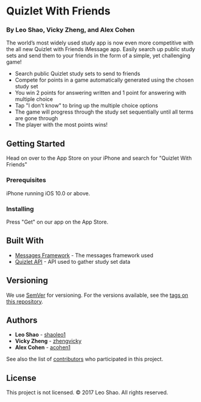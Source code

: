 # Quizlet With Friends
### By Leo Shao, Vicky Zheng, and Alex Cohen

The world’s most widely used study app is now even more competitive with the all new Quizlet with Friends iMessage app. Easily search up public study sets and send them to your friends in the form of a simple, yet challenging game!

- Search public Quizlet study sets to send to friends
- Compete for points in a game automatically generated using the chosen study set
- You win 2 points for answering written and 1 point for answering with multiple choice
- Tap "I don't know" to bring up the multiple choice options
- The game will progress through the study set sequentially until all terms are gone through
- The player with the most points wins!

## Getting Started

Head on over to the App Store on your iPhone and search for "Quizlet With Friends"

### Prerequisites

iPhone running iOS 10.0 or above.

### Installing

Press "Get" on our app on the App Store.

## Built With

* [Messages Framework](https://developer.apple.com/documentation/messages) - The messages framework used
* [Quizlet API](https://quizlet.com/api/2.0/docs) - API used to gather study set data

## Versioning

We use [SemVer](http://semver.org/) for versioning. For the versions available, see the [tags on this repository](https://github.com/shaoleo1/QuizletWithFriends/tags). 

## Authors

* **Leo Shao** - [shaoleo1](https://github.com/shaoleo1)
* **Vicky Zheng** - [zhengvicky](https://github.com/zhengvicky)
* **Alex Cohen** - [acohen1](https://github.com/acohen1)

See also the list of [contributors](https://github.com/your/project/contributors) who participated in this project.

## License

This project is not licensed. © 2017 Leo Shao. All rights reserved.

